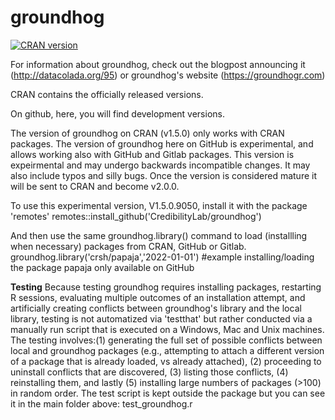 
<!-- README.md is generated from README.Rmd. Please edit that file -->

# groundhog

<!-- badges: start -->

[![CRAN
version](https://www.r-pkg.org/badges/version-ago/groundhog)](https://cran.r-project.org/package=groundhog)
<!-- badges: end -->

For information about groundhog, check out the blogpost announcing it (http://datacolada.org/95) or groundhog's website (https://groundhogr.com)

CRAN contains the officially released versions. 

On github, here, you will find development versions.

The version of groundhog on CRAN (v1.5.0) only works with CRAN packages.
The version of groundhog here on GitHub is experimental, and allows working also with GitHub and Gitlab packages.
This version is expeirmental and may undergo backwards incompatible changes. It may also include typos and silly bugs.
Once the version is considered mature it will be sent to CRAN and become v2.0.0. 

To use this experimental version, V1.5.0.9050, install it with the package 'remotes'
remotes::install_github('CredibilityLab/groundhog')

And then use the same groundhog.library() command to load (installling when necessary) packages from CRAN, GitHub or Gitlab.
groundhog.library('crsh/papaja','2022-01-01')  #example installing/loading the package papaja only available on GitHub


**Testing**
Because testing groundhog requires installing packages, restarting R sessions, evaluating multiple outcomes of an installation attempt, and artificially creating conflicts between groundhog's library and the local library, testing is not automatized via 'testthat' but rather conducted via a manually run script that is executed on a Windows, Mac and Unix machines. The testing involves:(1) generating the full set of possible conflicts between local and groundhog packages (e.g., attempting to attach a different version of a package that is already loaded, vs already attached), (2) proceeding to uninstall conflicts that are discovered, (3) listing those conflicts, (4) reinstalling them, and lastly (5) installing large numbers of packages (>100) in random order. The test script is kept outside the package but you can see it in the main folder above: test_groundhog.r
